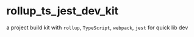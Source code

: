 # rollup_ts_jest_dev_kit
a project build kit with `rollup`, `TypeScript`, `webpack`, `jest` for quick lib dev